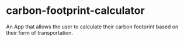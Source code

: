 # carbon-footprint-calculator
An App that allows the user to calculate their carbon footprint based on their form of transportation. 
